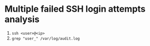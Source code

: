 # Multiple failed SSH login attempts analysis

1. `ssh <user>@<ip>`
2. `grep "user_" /var/log/audit.log`